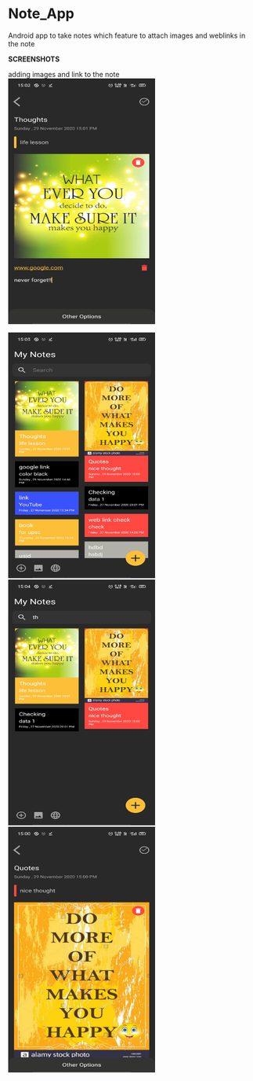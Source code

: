 # Note_App
Android app to take notes which feature to attach images and weblinks in the note

**SCREENSHOTS**

adding images and link to the note
<img src="https://github.com/Saurabh-crypto16/Note_App/blob/main/ss1.jpg" width="300" height="500" />

<img src="https://github.com/Saurabh-crypto16/Note_App/blob/main/ss2.jpg" width="300" height="500" />

<img src="https://github.com/Saurabh-crypto16/Note_App/blob/main/ss3.jpg" width="300" height="500" />

<img src="https://github.com/Saurabh-crypto16/Note_App/blob/main/ss4.jpg" width="300" height="500" />
